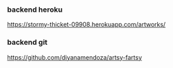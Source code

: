 ### backend heroku
https://stormy-thicket-09908.herokuapp.com/artworks/

### backend git
https://github.com/diyanamendoza/artsy-fartsy
